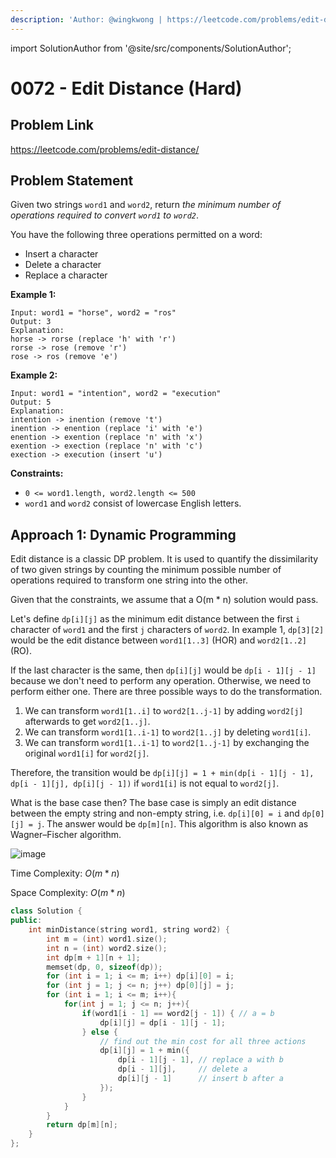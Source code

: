 ```yaml
---
description: 'Author: @wingkwong | https://leetcode.com/problems/edit-distance/'
---
```


import SolutionAuthor from '@site/src/components/SolutionAuthor';

# 0072 - Edit Distance (Hard)

## Problem Link

https://leetcode.com/problems/edit-distance/

## Problem Statement

Given two strings `word1` and `word2`, return _the minimum number of operations required to convert `word1` to `word2`_.

You have the following three operations permitted on a word:

* Insert a character
* Delete a character
* Replace a character

**Example 1:**

```
Input: word1 = "horse", word2 = "ros"
Output: 3
Explanation: 
horse -> rorse (replace 'h' with 'r')
rorse -> rose (remove 'r')
rose -> ros (remove 'e')
```

**Example 2:**

```
Input: word1 = "intention", word2 = "execution"
Output: 5
Explanation: 
intention -> inention (remove 't')
inention -> enention (replace 'i' with 'e')
enention -> exention (replace 'n' with 'x')
exention -> exection (replace 'n' with 'c')
exection -> execution (insert 'u')
```

**Constraints:**

* `0 <= word1.length, word2.length <= 500`
* `word1` and `word2` consist of lowercase English letters.

## Approach 1: Dynamic Programming

Edit distance is a classic DP problem. It is used to quantify the dissimilarity of two given strings by counting the minimum possible number of operations required to transform one string into the other.

Given that the constraints, we assume that a O(m \* n) solution would pass.

Let's define `dp[i][j]` as the minimum edit distance between the first `i` character of `word1` and the first `j` characters of `word2`. In example 1, `dp[3][2]` would be the edit distance between `word1[1..3]` (HOR) and `word2[1..2]`(RO).

If the last character is the same, then `dp[i][j]` would be `dp[i - 1][j - 1]` because we don't need to perform any operation. Otherwise, we need to perform either one. There are three possible ways to do the transformation.

1. We can transform `word1[1..i]` to `word2[1..j-1]` by adding `word2[j]` afterwards to get `word2[1..j]`.
2. We can transform `word1[1..i-1]` to `word2[1..j]` by deleting `word1[i]`.
3. We can transform `word1[1..i-1]` to `word2[1..j-1]` by exchanging the original `word1[i]` for `word2[j]`.

Therefore, the transition would be `dp[i][j] = 1 + min(dp[i - 1][j - 1], dp[i - 1][j], dp[i][j - 1])` if `word1[i]` is not equal to `word2[j]`.

What is the base case then? The base case is simply an edit distance between the empty string and non-empty string, i.e. `dp[i][0] = i` and `dp[0][j] = j`. The answer would be `dp[m][n]`. This algorithm is also known as Wagner–Fischer algorithm.

![image](https://user-images.githubusercontent.com/35857179/168303382-cadaf726-02e3-400d-a8cc-fd0c7db315c3.png)

Time Complexity: $O(m * n)$

Space Complexity: $O(m * n)$

<SolutionAuthor name="@wingkwong"/>

```cpp
class Solution {
public:
    int minDistance(string word1, string word2) {
        int m = (int) word1.size();
        int n = (int) word2.size();
        int dp[m + 1][n + 1];
        memset(dp, 0, sizeof(dp));
        for (int i = 1; i <= m; i++) dp[i][0] = i;
        for (int j = 1; j <= n; j++) dp[0][j] = j;
        for (int i = 1; i <= m; i++){
            for(int j = 1; j <= n; j++){
                if(word1[i - 1] == word2[j - 1]) { // a = b
                    dp[i][j] = dp[i - 1][j - 1]; 
                } else {
                    // find out the min cost for all three actions
                    dp[i][j] = 1 + min({
                        dp[i - 1][j - 1], // replace a with b
                        dp[i - 1][j],     // delete a
                        dp[i][j - 1]      // insert b after a
                    });
                }
            }
        }
        return dp[m][n];
    }
};
```
